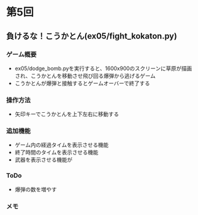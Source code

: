 # 第5回
## 負けるな！こうかとん(ex05/fight_kokaton.py)
### ゲーム概要 
 - ex05/dodge_bomb.pyを実行すると、1600x900のスクリーンに草原が描画され、こうかとんを移動させ飛び回る爆弾から逃げるゲーム
 - こうかとんが爆弾と接触するとゲームオーバーで終了する
### 操作方法
 - 矢印キーでこうかとんを上下左右に移動する
### 追加機能
 - ゲーム内の経過タイムを表示させる機能
 - 終了時間のタイムを表示させる機能
 - 武器を表示させる機能が
### ToDo
 - 爆弾の数を増やす
### メモ
